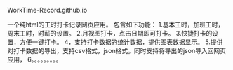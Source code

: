 WorkTime-Record.github.io


一个纯html的工时打卡记录网页应用。
包含如下功能：
1.基本工时，加班工时，周末工时，时薪的设置。
2.月视图打卡，点击日期即可打卡。
3.快捷打卡的设置，方便一键打卡。
4，支持打卡数据的统计数据，提供图表数据显示。
5.提供对打卡数据的导出，支持csv格式，json格式。同时支持将导出的json导入回网页应用，
6。。。。。。。。。
